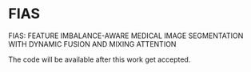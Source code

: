# FIAS
FIAS: FEATURE IMBALANCE-AWARE MEDICAL IMAGE SEGMENTATION WITH DYNAMIC FUSION AND MIXING ATTENTION

The code will be available after this work get accepted.
